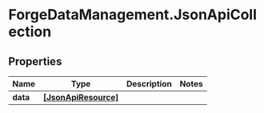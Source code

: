 # ForgeDataManagement.JsonApiCollection

## Properties
Name | Type | Description | Notes
------------ | ------------- | ------------- | -------------
**data** | [**[JsonApiResource]**](JsonApiResource.md) |  | 


